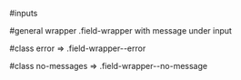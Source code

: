#inputs

#general wrapper .field-wrapper with message under input

#class error => .field-wrapper--error

#class no-messages => .field-wrapper--no-message

#